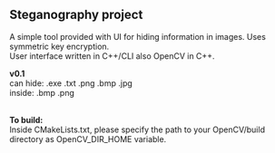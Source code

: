 <h2>Steganography project</h2>

A simple tool provided with UI for hiding information in images. Uses symmetric key encryption.<br>
User interface written in C++/CLI also OpenCV in C++.

<b>v0.1</b> <br>can hide: .exe .txt .png .bmp .jpg
<br>inside: .bmp .png <br><br>

<b>To build:</b><br>
Inside CMakeLists.txt, please specify the path to your OpenCV/build directory as OpenCV_DIR_HOME variable.

